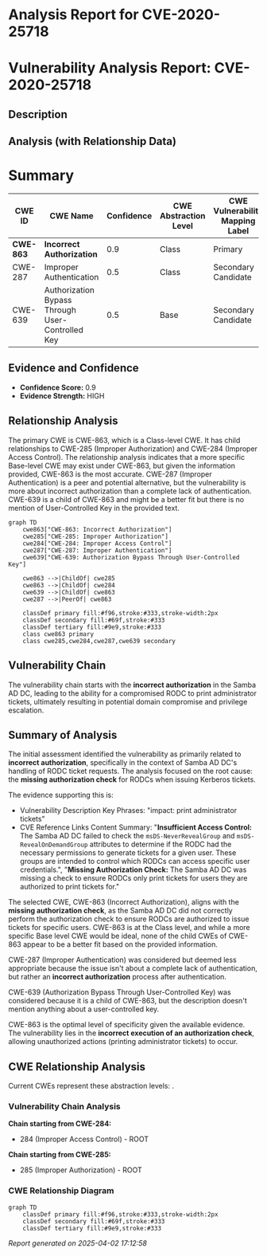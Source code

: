 # Analysis Report for CVE-2020-25718

# Vulnerability Analysis Report: CVE-2020-25718

## Description



## Analysis (with Relationship Data)

# Summary
| CWE ID | CWE Name | Confidence | CWE Abstraction Level | CWE Vulnerability Mapping Label | CWE-Vulnerability Mapping Notes |
|---|---|---|---|---|---|
| **CWE-863** | **Incorrect Authorization** | 0.9 | Class | Primary | Allowed-with-Review |
| CWE-287 | Improper Authentication | 0.5 | Class | Secondary Candidate | Discouraged |
| CWE-639 | Authorization Bypass Through User-Controlled Key | 0.5 | Base | Secondary Candidate | Allowed |

## Evidence and Confidence

*   **Confidence Score:** 0.9
*   **Evidence Strength:** HIGH

## Relationship Analysis
The primary CWE is CWE-863, which is a Class-level CWE. It has child relationships to CWE-285 (Improper Authorization) and CWE-284 (Improper Access Control). The relationship analysis indicates that a more specific Base-level CWE may exist under CWE-863, but given the information provided, CWE-863 is the most accurate. CWE-287 (Improper Authentication) is a peer and potential alternative, but the vulnerability is more about incorrect authorization than a complete lack of authentication. CWE-639 is a child of CWE-863 and might be a better fit but there is no mention of User-Controlled Key in the provided text.

```mermaid
graph TD
    cwe863["CWE-863: Incorrect Authorization"]
    cwe285["CWE-285: Improper Authorization"]
    cwe284["CWE-284: Improper Access Control"]
    cwe287["CWE-287: Improper Authentication"]
    cwe639["CWE-639: Authorization Bypass Through User-Controlled Key"]

    cwe863 -->|ChildOf| cwe285
    cwe863 -->|ChildOf| cwe284
    cwe639 -->|ChildOf| cwe863
    cwe287 -->|PeerOf| cwe863

    classDef primary fill:#f96,stroke:#333,stroke-width:2px
    classDef secondary fill:#69f,stroke:#333
    classDef tertiary fill:#9e9,stroke:#333
    class cwe863 primary
    class cwe285,cwe284,cwe287,cwe639 secondary
```

## Vulnerability Chain
The vulnerability chain starts with the **incorrect authorization** in the Samba AD DC, leading to the ability for a compromised RODC to print administrator tickets, ultimately resulting in potential domain compromise and privilege escalation.

## Summary of Analysis
The initial assessment identified the vulnerability as primarily related to **incorrect authorization**, specifically in the context of Samba AD DC's handling of RODC ticket requests. The analysis focused on the root cause: the **missing authorization check** for RODCs when issuing Kerberos tickets.

The evidence supporting this is:
- Vulnerability Description Key Phrases: "impact: print administrator tickets"
- CVE Reference Links Content Summary: "**Insufficient Access Control:** The Samba AD DC failed to check the `msDS-NeverRevealGroup` and `msDS-RevealOnDemandGroup` attributes to determine if the RODC had the necessary permissions to generate tickets for a given user. These groups are intended to control which RODCs can access specific user credentials.", "**Missing Authorization Check:** The Samba AD DC was missing a check to ensure RODCs only print tickets for users they are authorized to print tickets for."

The selected CWE, CWE-863 (Incorrect Authorization), aligns with the **missing authorization check**, as the Samba AD DC did not correctly perform the authorization check to ensure RODCs are authorized to issue tickets for specific users. CWE-863 is at the Class level, and while a more specific Base level CWE would be ideal, none of the child CWEs of CWE-863 appear to be a better fit based on the provided information.

CWE-287 (Improper Authentication) was considered but deemed less appropriate because the issue isn't about a complete lack of authentication, but rather an **incorrect authorization** process after authentication.

CWE-639 (Authorization Bypass Through User-Controlled Key) was considered because it is a child of CWE-863, but the description doesn't mention anything about a user-controlled key.

CWE-863 is the optimal level of specificity given the available evidence. The vulnerability lies in the **incorrect execution of an authorization check**, allowing unauthorized actions (printing administrator tickets) to occur.


## CWE Relationship Analysis

Current CWEs represent these abstraction levels: .


### Vulnerability Chain Analysis

**Chain starting from CWE-284:**
- 284 (Improper Access Control) - ROOT


**Chain starting from CWE-285:**
- 285 (Improper Authorization) - ROOT



### CWE Relationship Diagram

```mermaid
graph TD
    classDef primary fill:#f96,stroke:#333,stroke-width:2px
    classDef secondary fill:#69f,stroke:#333
    classDef tertiary fill:#9e9,stroke:#333
```



*Report generated on 2025-04-02 17:12:58*

